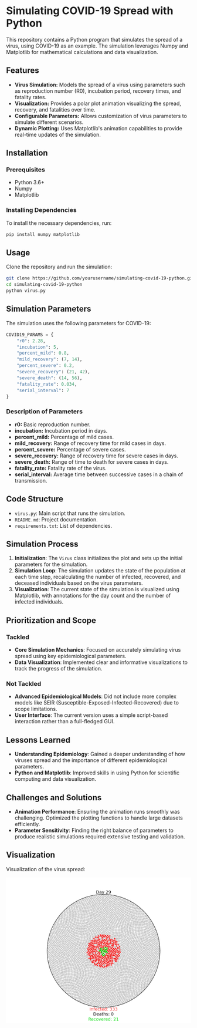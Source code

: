 
# Simulating COVID-19 Spread with Python

This repository contains a Python program that simulates the spread of a virus, using COVID-19 as an example. The simulation leverages Numpy and Matplotlib for mathematical calculations and data visualization.

## Features

- **Virus Simulation:** Models the spread of a virus using parameters such as reproduction number (R0), incubation period, recovery times, and fatality rates.
- **Visualization:** Provides a polar plot animation visualizing the spread, recovery, and fatalities over time.
- **Configurable Parameters:** Allows customization of virus parameters to simulate different scenarios.
- **Dynamic Plotting:** Uses Matplotlib's animation capabilities to provide real-time updates of the simulation.

## Installation

### Prerequisites

- Python 3.6+
- Numpy
- Matplotlib

### Installing Dependencies

To install the necessary dependencies, run:

```bash
pip install numpy matplotlib
```

## Usage

Clone the repository and run the simulation:

```bash
git clone https://github.com/yourusername/simulating-covid-19-python.git
cd simulating-covid-19-python
python virus.py
```

## Simulation Parameters

The simulation uses the following parameters for COVID-19:

```python
COVID19_PARAMS = {
    "r0": 2.28,
    "incubation": 5,
    "percent_mild": 0.8,
    "mild_recovery": (7, 14),
    "percent_severe": 0.2,
    "severe_recovery": (21, 42),
    "severe_death": (14, 56),
    "fatality_rate": 0.034,
    "serial_interval": 7
}
```

### Description of Parameters

- **r0:** Basic reproduction number.
- **incubation:** Incubation period in days.
- **percent_mild:** Percentage of mild cases.
- **mild_recovery:** Range of recovery time for mild cases in days.
- **percent_severe:** Percentage of severe cases.
- **severe_recovery:** Range of recovery time for severe cases in days.
- **severe_death:** Range of time to death for severe cases in days.
- **fatality_rate:** Fatality rate of the virus.
- **serial_interval:** Average time between successive cases in a chain of transmission.

## Code Structure

- `virus.py`: Main script that runs the simulation.
- `README.md`: Project documentation.
- `requirements.txt`: List of dependencies.

## Simulation Process

1. **Initialization**: The `Virus` class initializes the plot and sets up the initial parameters for the simulation.
2. **Simulation Loop**: The simulation updates the state of the population at each time step, recalculating the number of infected, recovered, and deceased individuals based on the virus parameters.
3. **Visualization**: The current state of the simulation is visualized using Matplotlib, with annotations for the day count and the number of infected individuals.

## Prioritization and Scope

### Tackled

- **Core Simulation Mechanics**: Focused on accurately simulating virus spread using key epidemiological parameters.
- **Data Visualization**: Implemented clear and informative visualizations to track the progress of the simulation.

### Not Tackled

- **Advanced Epidemiological Models**: Did not include more complex models like SEIR (Susceptible-Exposed-Infected-Recovered) due to scope limitations.
- **User Interface**: The current version uses a simple script-based interaction rather than a full-fledged GUI.

## Lessons Learned

- **Understanding Epidemiology**: Gained a deeper understanding of how viruses spread and the importance of different epidemiological parameters.
- **Python and Matplotlib**: Improved skills in using Python for scientific computing and data visualization.

## Challenges and Solutions

- **Animation Performance**: Ensuring the animation runs smoothly was challenging. Optimized the plotting functions to handle large datasets efficiently.
- **Parameter Sensitivity**: Finding the right balance of parameters to produce realistic simulations required extensive testing and validation.

## Visualization

Visualization of the virus spread:

![Virus Spread Simulation](image/virus.png)
